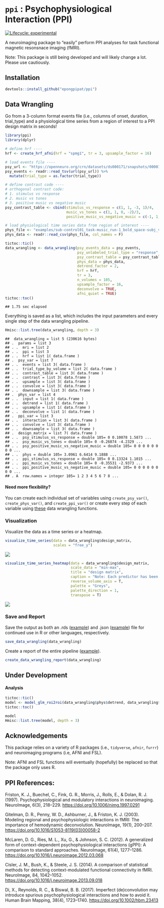 
# `ppi` : Psychophysiological Interaction (PPI)

<!-- badges: start -->

[![Lifecycle:
experimental](https://img.shields.io/badge/lifecycle-experimental-orange.svg)](https://www.tidyverse.org/lifecycle/#experimental)
<!-- badges: end -->

A neuroimaging package to “easily” perform PPI analyses for task
functional magnetic resonsnace imaging (fMRI).

Note: This package is still being developed and will likely change a
lot. Please use cautiously.

## Installation

``` r
devtools::install_github("epongpipat/ppi")
```

## Data Wrangling

Go from a 3-column format events file (i.e., columns of onset, duration,
trial\_type) and a physiological time series from a region of interest
to a PPI design matrix in seconds\!

``` r
library(ppi)
library(dplyr)

# define hrf ----
hrf <- create_hrf_afni(hrf = "spmg1", tr = 3, upsample_factor = 16)

# load events file ----
psy_url <- "https://openneuro.org/crn/datasets/ds000171/snapshots/00001/files/sub-control01:func:sub-control01_task-music_run-1_events.tsv"
psy_events <- readr::read_tsv(url(psy_url)) %>%
  mutate(trial_type = as.factor(trial_type))

# define contrast code ----
# orthogonal contrast code:
# 1. stimulus vs response
# 2. music vs tones
# 3. positive music vs negative music
psy_contrast_table <- cbind(stimulus_vs_response = c(1, 1, -3, 1)/4,
                            music_vs_tones = c(1, 1, 0, -2)/3,
                            positive_music_vs_negative_music = c(-1, 1, 0, 0)/2)

# load physiological time series data from region of interest ----
phys_file <- "examples/sub-control01_task-music_run-1_bold_space-subj_vox-32-24-38.csv"
phys_data <- readr::read_csv(phys_file, col_names = F)

tictoc::tic()
data_wrangling <- data_wrangling(psy_events_data = psy_events, 
                                 psy_unlabeled_trial_type = "response", 
                                 psy_contrast_table = psy_contrast_table, 
                                 phys_data = phys_data, 
                                 detrend_factor = 2,
                                 hrf = hrf, 
                                 tr = 3, 
                                 n_volumes = 105, 
                                 upsample_factor = 16, 
                                 deconvolve = TRUE,
                                 afni_quiet = TRUE)
tictoc::toc()
```

    ## 1.75 sec elapsed

Everything is saved as a list, which includes the input parameters and
every single step of the data wrangling pipeline.

``` r
Hmisc::list.tree(data_wrangling, depth = 3)
```

    ##  data_wrangling = list 5 (230616 bytes)
    ## .  params = list 3
    ## . .  mri = list 2
    ## . .  ppi = list 3
    ## . .  hrf = list 1( data.frame )
    ## .  psy_var = list 7
    ## . .  events = list 3( data.frame )
    ## . .  trial_type_by_volume = list 2( data.frame )
    ## . .  contrast_table = list 3( data.frame )
    ## . .  contrast = list 3( data.frame )
    ## . .  upsample = list 3( data.frame )
    ## . .  convolve = list 3( data.frame )
    ## . .  downsample = list 3( data.frame )
    ## .  phys_var = list 4
    ## . .  input = list 1( data.frame )
    ## . .  detrend = list 1( data.frame )
    ## . .  upsample = list 1( data.frame )
    ## . .  deconvolve = list 1( data.frame )
    ## .  ppi_var = list 3
    ## . .  interaction = list 3( data.frame )
    ## . .  convolve = list 3( data.frame )
    ## . .  downsample = list 3( data.frame )
    ## .  design_matrix = list 7( data.frame )
    ## . .  psy_stimulus_vs_response = double 105= 0 0.10078 1.5873 ...
    ## . .  psy_music_vs_tones = double 105= 0 -0.26874 -4.2329 ...
    ## . .  psy_positive_music_vs_negative_music = double 105= 0 0 0 0 0 0 0 0 ...
    ## . .  phys = double 105= 3.0961 6.6414 9.1888 ...
    ## . .  ppi_stimulus_vs_response = double 105= 0 0.13324 1.1015 ...
    ## . .  ppi_music_vs_tones = double 105= 0 -0.35531 -2.9373 ...
    ## . .  ppi_positive_music_vs_negative_music = double 105= 0 0 0 0 0 0 0 0 ...
    ## . A  row.names = integer 105= 1 2 3 4 5 6 7 8 ...

#### Need more flexibility?

You can create each individual set of variables using
`create_psy_var()`, `create_phys_var()`, and `create_ppi_var()` or
create every step of each variable using
<a href="https://ekarinpongpipat.com/ppi/reference/index.html#section-data-wrangling" target="_blank">these</a>
data wrangling functions.

### Visualization

Visualize the data as a time series or a heatmap.

``` r
visualize_time_series(data = data_wrangling$design_matrix, 
                      scales = "free_y")
```

![](README_files/figure-gfm/unnamed-chunk-4-1.png)<!-- -->

``` r
visualize_time_series_heatmap(data = data_wrangling$design_matrix, 
                              scale_data = "min-max",
                              title = "design matrix",
                              caption = "Note: Each predictor has been scaled to min-max for visualization.",
                              reverse_volume_axis = T,
                              palette = "Greys", 
                              palette_direction = 1,
                              transpose = T)
```

![](README_files/figure-gfm/unnamed-chunk-4-2.png)<!-- -->

### Save and Report

Save the output as both an .rds
(<a href="https://github.com/epongpipat/ppi/blob/master/examples/data_wrangling.rds" target="_blank">example</a>)
and .json
(<a href="https://github.com/epongpipat/ppi/blob/master/examples/data_wrangling.json" target="_blank">example</a>)
file for continued use in R or other languages, respectively.

``` r
save_data_wrangling(data_wrangling)
```

Create a report of the entire pipeline
(<a href="https://ekarinpongpipat.com/ppi/data_wrangling_report.html" target="_blank">example</a>).

``` r
create_data_wrangling_report(data_wrangling)
```

## Under Development

#### Analysis

``` r
tictoc::tic()
model <- model_glm_roi2roi(data_wrangling$phys$detrend, data_wrangling$design_matrix)
tictoc::toc()

model
Hmisc::list.tree(model, depth = 3)
```

## Acknowledgements

This package relies on a variety of R packages (i.e., `tidyverse`,
`afnir`, `furrr`) and neuroimaging programs (i.e, AFNI and FSL).

Note: AFNI and FSL functions will eventually (hopefully) be replaced so
that the package only uses R.

## PPI References:

Friston, K. J., Buechel, C., Fink, G. R., Morris, J., Rolls, E., &
Dolan, R. J. (1997). Psychophysiological and modulatory interactions in
neuroimaging. NeuroImage, 6(3), 218–229.
<https://doi.org/10.1006/nimg.1997.0291>

Gitelman, D. R., Penny, W. D., Ashburner, J., & Friston, K. J. (2003).
Modeling regional and psychophysiologic interactions in fMRI: The
importance of hemodynamic deconvolution. NeuroImage, 19(1), 200–207.
<https://doi.org/10.1016/S1053-8119(03)00058-2>

McLaren, D. G., Ries, M. L., Xu, G., & Johnson, S. C. (2012). A
generalized form of context-dependent psychophysiological interactions
(gPPI): A comparison to standard approaches. NeuroImage, 61(4),
1277–1286. <https://doi.org/10.1016/j.neuroimage.2012.03.068>

Cisler, J. M., Bush, K., & Steele, J. S. (2014). A comparison of
statistical methods for detecting context-modulated functional
connectivity in fMRI. NeuroImage, 84, 1042–1052.
<https://doi.org/10.1016/j.neuroimage.2013.09.018>

Di, X., Reynolds, R. C., & Biswal, B. B. (2017). Imperfect
(de)convolution may introduce spurious psychophysiological interactions
and how to avoid it. Human Brain Mapping, 38(4), 1723–1740.
<https://doi.org/10.1002/hbm.23413>
